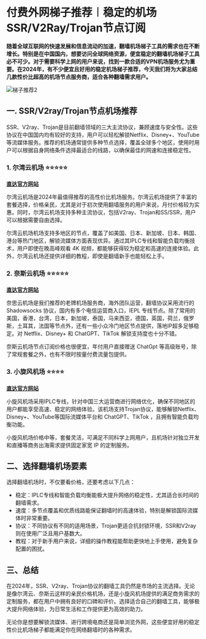 #  付费外网梯子推荐︱稳定的机场SSR/V2Ray/Trojan节点订阅

**随着全球互联网的快速发展和信息流动的加速，翻墙机场梯子工具的需求也在不断增长。特别是在中国国内，想要访问全球网络资源，便宜稳定的翻墙机场梯子工具必不可少。对于需要科学上网的用户来说，找到一款合适的VPN机场服务尤为重要。在2024年，有不少便宜且好用的稳定机场梯子推荐，今天我们将为大家总结几款性价比超高的机场节点服务商，适合各种翻墙需求用户。**

![梯子推荐2](https://github.com/user-attachments/assets/8974c1cd-f8cc-417e-95a0-e74532c2eb0d)



## 一. SSR/V2ray/Trojan节点机场推荐
SSR、V2ray、Trojan是目前翻墙领域的三大主流协议，兼顾速度与安全性。这些协议在中国国内均有较好的支持，用户可以轻松解锁Netflix、Disney+、YouTube等流媒体服务。推荐的机场通常提供多种节点选择，覆盖全球多个地区，使用时用户可以根据自身网络条件选择最适合的线路，以确保最佳的网速和连接稳定性。

### 1. 尔湾云机场 :star::star::star::star::star:
[**直达官方网站**](https://go.1vpn.cc/ewan)

尔湾云机场是2024年最值得推荐的高性价比机场服务。尔湾云机场提供了丰富的套餐选择，价格亲民，尤其是对于初次使用翻墙服务的用户来说，月付价格较为实惠。同时，尔湾云机场支持多种主流协议，包括V2ray、Trojan和SS/SSR，用户可以根据需要自由选择。

尔湾云机场机场支持多地区的节点，覆盖了如美国、日本、新加坡、日本、韩国、港台等热门地区，解锁流媒体方面表现优异。通过其IPLC专线和智能负载均衡技术，用户即使在晚高峰观看 4K 视频，都能够获得较为稳定和高速的连接体验。此外，尔湾云机场还提供详细的教程，即使是翻墙新手也能轻松上手。

### 2. 奈斯云机场 :star::star::star::star::star:
[**直达官方网站**](https://go.1vpn.cc/nisi)

奈思云机场是我们推荐的老牌机场服务商，海外团队运营，翻墙协议采用流行的 Shadowsocks 协议，国内有多个电信运营商入口，IEPL 专线节点。除了常用的美国，香港，台湾，日本，新加坡，泰国，马来西亚，德国，英国，荷兰，俄罗斯，土耳其，法国等节点外，还有一些小众冷门地区节点提供，落地IP超多足够稳定。对 Netflix、Disney+ 和 ChatGPT、TikTok  解锁支持度也十分不错。

奈斯云机场节点订阅价格也很便宜，年付用户直接赠送 ChatGpt 等高级账号，除了常规套餐之外，也有不限时按量付费流量包提供。


### 3. 小旋风机场 :star::star::star::star:
[**直达官方网站**](https://go.1vpn.cc/xxfeng)

小旋风机场采用IPLC专线，针对中国三大运营商进行网络优化，确保不同地区的用户都能享受高速、稳定的网络体验。该机场支持Trojan协议，能够解锁Netflix、Disney+、YouTube等国际流媒体平台和 ChatGPT、TikTok ，且拥有智能负载均衡功能。

小旋风机场价格中等，套餐灵活，可满足不同科学上网用户，且机场针对独立开发和直播等商务出海需求提供固定家宽 IP 的定制服务。

## 二、选择翻墙机场要素
选择翻墙机场时，不仅要看价格，还要考虑以下几点：

* 稳定：IPLC专线和智能负载均衡能极大提升网络的稳定性，尤其适合长时间的翻墙需求。
* 速度：多节点覆盖和优质线路能保证翻墙时的高速体验，特别是解锁国际流媒体时非常重要。
* 协议：不同协议有不同的适用场景，Trojan更适合抗封锁环境，SSR和V2ray则在使用广泛且用户基数大。
* 教程：对于新手用户来说，详细的操作教程能帮助更快地上手使用，避免复杂配置的困扰。

## 三、总结
在2024年，SSR、V2ray、Trojan协议的翻墙工具仍然是市场的主流选择。无论是像尔湾云、奈斯云这样的亲民价格机场，还是小旋风机场提供的满足商务需求的定制服务，都在用户中拥有良好的口碑和评价。选择适合自己的翻墙工具，能够极大提升网络体验，为日常生活和工作提供更为高效的助力。

无论你是想要解锁流媒体、进行跨境电商还是简单浏览外网，这些便宜好用的稳定性价比机场梯子都能满足你在网络翻墙时的各种需求。
